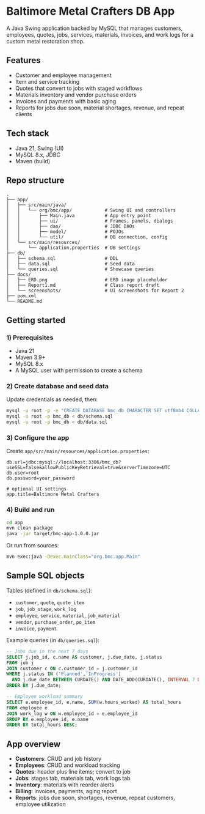 # Baltimore Metal Crafters DB App

A Java Swing application backed by MySQL that manages customers, employees, quotes, jobs, services, materials, invoices, and work logs for a custom metal restoration shop.

## Features

* Customer and employee management
* Item and service tracking
* Quotes that convert to jobs with staged workflows
* Materials inventory and vendor purchase orders
* Invoices and payments with basic aging
* Reports for jobs due soon, material shortages, revenue, and repeat clients

## Tech stack

* Java 21, Swing (UI)
* MySQL 8.x, JDBC
* Maven (build)

## Repo structure

```
.
├── app/
│   ├── src/main/java/
│   │   └── org/bmc/app/            # Swing UI and controllers
│   │       ├── Main.java           # App entry point
│   │       ├── ui/                 # Frames, panels, dialogs
│   │       ├── dao/                # JDBC DAOs
│   │       ├── model/              # POJOs
│   │       └── util/               # DB connection, config
│   └── src/main/resources/
│       └── application.properties  # DB settings
├── db/
│   ├── schema.sql                  # DDL
│   ├── data.sql                    # Seed data
│   └── queries.sql                 # Showcase queries
├── docs/
│   ├── ERD.png                     # ERD image placeholder
│   ├── Report1.md                  # Class report draft
│   └── screenshots/                # UI screenshots for Report 2
├── pom.xml
└── README.md
```

## Getting started

### 1) Prerequisites

* Java 21
* Maven 3.9+
* MySQL 8.x
* A MySQL user with permission to create a schema

### 2) Create database and seed data

Update credentials as needed, then:

```bash
mysql -u root -p -e "CREATE DATABASE bmc_db CHARACTER SET utf8mb4 COLLATE utf8mb4_0900_ai_ci;"
mysql -u root -p bmc_db < db/schema.sql
mysql -u root -p bmc_db < db/data.sql
```

### 3) Configure the app

Create `app/src/main/resources/application.properties`:

```properties
db.url=jdbc:mysql://localhost:3306/bmc_db?useSSL=false&allowPublicKeyRetrieval=true&serverTimezone=UTC
db.user=root
db.password=your_password

# optional UI settings
app.title=Baltimore Metal Crafters
```

### 4) Build and run

```bash
cd app
mvn clean package
java -jar target/bmc-app-1.0.0.jar
```

Or run from sources:

```bash
mvn exec:java -Dexec.mainClass="org.bmc.app.Main"
```

## Sample SQL objects

Tables (defined in `db/schema.sql`):

* `customer`, `quote`, `quote_item`
* `job`, `job_stage`, `work_log`
* `employee`, `service`, `material`, `job_material`
* `vendor`, `purchase_order`, `po_item`
* `invoice`, `payment`

Example queries (in `db/queries.sql`):

```sql
-- Jobs due in the next 7 days
SELECT j.job_id, c.name AS customer, j.due_date, j.status
FROM job j
JOIN customer c ON c.customer_id = j.customer_id
WHERE j.status IN ('Planned','InProgress')
  AND j.due_date BETWEEN CURDATE() AND DATE_ADD(CURDATE(), INTERVAL 7 DAY)
ORDER BY j.due_date;

-- Employee workload summary
SELECT e.employee_id, e.name, SUM(w.hours_worked) AS total_hours
FROM employee e
JOIN work_log w ON w.employee_id = e.employee_id
GROUP BY e.employee_id, e.name
ORDER BY total_hours DESC;
```

## App overview

* **Customers**: CRUD and job history
* **Employees**: CRUD and workload tracking
* **Quotes**: header plus line items; convert to job
* **Jobs**: stages tab, materials tab, work logs tab
* **Inventory**: materials with reorder alerts
* **Billing**: invoices, payments, aging report
* **Reports**: jobs due soon, shortages, revenue, repeat customers, employee utilization
